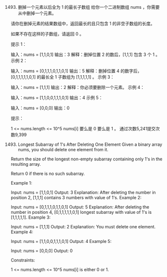 1493. 删掉一个元素以后全为 1 的最长子数组
给你一个二进制数组 nums ，你需要从中删掉一个元素。

请你在删掉元素的结果数组中，返回最长的且只包含 1 的非空子数组的长度。

如果不存在这样的子数组，请返回 0 。

 

提示 1：

输入：nums = [1,1,0,1]
输出：3
解释：删掉位置 2 的数后，[1,1,1] 包含 3 个 1 。
示例 2：

输入：nums = [0,1,1,1,0,1,1,0,1]
输出：5
解释：删掉位置 4 的数字后，[0,1,1,1,1,1,0,1] 的最长全 1 子数组为 [1,1,1,1,1] 。
示例 3：

输入：nums = [1,1,1]
输出：2
解释：你必须要删除一个元素。
示例 4：

输入：nums = [1,1,0,0,1,1,1,0,1]
输出：4
示例 5：

输入：nums = [0,0,0]
输出：0
 

提示：

1 <= nums.length <= 10^5
nums[i] 要么是 0 要么是 1 。
通过次数5,241提交次数9,399




1493. Longest Subarray of 1's After Deleting One Element
Given a binary array nums, you should delete one element from it.

Return the size of the longest non-empty subarray containing only 1's in the resulting array.

Return 0 if there is no such subarray.

 

Example 1:

Input: nums = [1,1,0,1]
Output: 3
Explanation: After deleting the number in position 2, [1,1,1] contains 3 numbers with value of 1's.
Example 2:

Input: nums = [0,1,1,1,0,1,1,0,1]
Output: 5
Explanation: After deleting the number in position 4, [0,1,1,1,1,1,0,1] longest subarray with value of 1's is [1,1,1,1,1].
Example 3:

Input: nums = [1,1,1]
Output: 2
Explanation: You must delete one element.
Example 4:

Input: nums = [1,1,0,0,1,1,1,0,1]
Output: 4
Example 5:

Input: nums = [0,0,0]
Output: 0
 

Constraints:

1 <= nums.length <= 10^5
nums[i] is either 0 or 1.